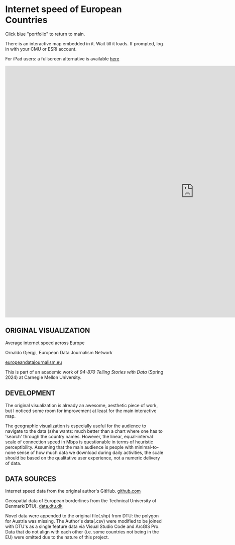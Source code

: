 # Internet speed of European Countries

Click blue "portfolio" to return to main.

There is an interactive map embedded in it. Wait till it loads. If prompted, log in with your CMU or ESRI account.

For iPad users: a fullscreen alternative is available [here](https://carnegiemellon.maps.arcgis.com/apps/instant/sidebar/index.html?appid=0781e9e4284c41248d0303d50ab5ee02)

<iframe src="https://carnegiemellon.maps.arcgis.com/apps/instant/sidebar/index.html?appid=0781e9e4284c41248d0303d50ab5ee02" width="1200" height="800" frameborder="0" style="border:0" allowfullscreen>iFrames are not supported on this page.</iframe>

## ORIGINAL VISUALIZATION

Average internet speed across Europe

Ornaldo Gjergji, European Data Journalism Network

[europeandatajournalism.eu](https://datavis.europeandatajournalism.eu/obct/connectivity/#third)

This is part of an academic work of *94-870 Telling Stories with Data* (Spring 2024) at Carnegie Mellon University.

## DEVELOPMENT

The original visualization is already an awesome, aesthetic piece of work, but I noticed some room for improvement at least for the main interactive map.

The geographic visualization is especially useful for the audience to navigate to the data (s)he wants: much better than a chart where one has to 'search' through the country names. However, the linear, equal-interval scale of connection speed in Mbps is questionable in terms of heuristic perceptibility. Assuming that the main audience is people with minimal-to-none sense of how much data we download during daily activities, the scale should be based on the qualitative user experience, not a numeric delivery of data.

## DATA SOURCES

Internet speed data from the original author's GitHub.
[github.com](https://github.com/EDJNet/internet_speed)

Geospatial data of European borderlines from the Technical University of Denmark(DTU).
[data.dtu.dk](https://data.dtu.dk/articles/dataset/Shapefile_of_European_countries/23686383)

Novel data were appended to the original file(.shp) from DTU: the polygon for Austria was missing.
The Author's data(.csv) were modified to be joined with DTU's as a single feature data via Visual Studio Code and ArcGIS Pro.
Data that do not align with each other (i.e. some countries not being in the EU) were omitted due to the nature of this project.



